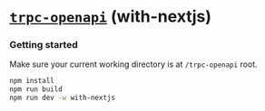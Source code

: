 # [**`trpc-openapi`**](../../README.md) (with-nextjs)

### Getting started

Make sure your current working directory is at `/trpc-openapi` root.

```bash
npm install
npm run build
npm run dev -w with-nextjs
```
